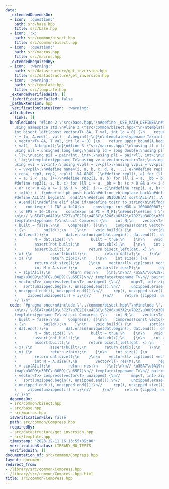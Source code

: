 ```yaml
---
data:
  _extendedDependsOn:
  - icon: ':question:'
    path: src/base.hpp
    title: src/base.hpp
  - icon: ':x:'
    path: src/common/bisect.hpp
    title: src/common/bisect.hpp
  - icon: ':question:'
    path: src/macros.hpp
    title: src/macros.hpp
  _extendedRequiredBy:
  - icon: ':warning:'
    path: src/datastructure/get_inversion.hpp
    title: src/datastructure/get_inversion.hpp
  - icon: ':warning:'
    path: src/template.hpp
    title: src/template.hpp
  _extendedVerifiedWith: []
  _isVerificationFailed: false
  _pathExtension: hpp
  _verificationStatusIcon: ':warning:'
  attributes:
    links: []
  bundledCode: "#line 2 \"src/base.hpp\"\n#define _USE_MATH_DEFINES\n#include <bits/stdc++.h>\n\
    using namespace std;\n#line 3 \"src/common/bisect.hpp\"\n\ntemplate<typename T>\n\
    int bisect_left(const vector<T> &A, T val, int lo = 0) {\n    return lower_bound(A.begin()\
    \ + lo, A.end(), val) - A.begin();\n}\n\ntemplate<typename T>\nint bisect_right(const\
    \ vector<T> &A, T val, int lo = 0) {\n    return upper_bound(A.begin() + lo, A.end(),\
    \ val) - A.begin();\n}\n#line 3 \"src/macros.hpp\"\n\nusing ll = long long;\n\
    using ull = unsigned long long;\nusing ld = long double;\nusing pll = pair<ll,\
    \ ll>;\nusing pii = pair<int, int>;\nusing pli = pair<ll, int>;\nusing pil = pair<int,\
    \ ll>;\ntemplate<typename T>\nusing vv = vector<vector<T>>;\nusing vvl = vv<ll>;\n\
    using vvi = vv<int>;\nusing vvpll = vv<pll>;\nusing vvpli = vv<pli>;\nusing vvpil\
    \ = vv<pil>;\n#define name4(i, a, b, c, d, e, ...) e\n#define rep(...) name4(__VA_ARGS__,\
    \ rep4, rep3, rep2, rep1)(__VA_ARGS__)\n#define rep1(i, a) for (ll i = 0, _aa\
    \ = a; i < _aa; i++)\n#define rep2(i, a, b) for (ll i = a, _bb = b; i < _bb; i++)\n\
    #define rep3(i, a, b, c) for (ll i = a, _bb = b; (c > 0 && a <= i && i < _bb)\
    \ or (c < 0 && a >= i && i > _bb); i += c)\n#define rrep(i, a, b) for (ll i=(a);\
    \ i>(b); i--)\n#define pb push_back\n#define eb emplace_back\n#define mkp make_pair\n\
    #define ALL(A) begin(A), end(A)\n#define UNIQUE(A) sort(ALL(A)), A.erase(unique(ALL(A)),\
    \ A.end())\n#define elif else if\n#define tostr to_string\n\n#ifndef CONSTANTS\n\
    \    constexpr ll INF = 1e18;\n    constexpr int MOD = 1000000007;\n    constexpr\
    \ ld EPS = 1e-10;\n    constexpr ld PI = M_PI;\n#endif\n#line 4 \"src/common/Compress.hpp\"\
    \n\n// \u5EA7\u6A19\u5727\u7E2E(\u4E8C\u5206\u63A2\u7D22\u30D9\u30FC\u30B9)\n\
    template<typename T>\nstruct Compress {\n    int N;\n    vector<T> dat;\n    bool\
    \ built = false;\n\n    Compress() {}\n\n    Compress(const vector<T> &A) : dat(A)\
    \ {\n        build();\n    }\n\n    void build() {\n        sort(dat.begin(),\
    \ dat.end());\n        dat.erase(unique(dat.begin(), dat.end()), dat.end());\n\
    \        N = dat.size();\n        built = true;\n    }\n\n    void add(T x) {\n\
    \        assert(not built);\n        dat.eb(x);\n    }\n\n    int zip(T x) {\n\
    \        assert(built);\n        return bisect_left(dat, x);\n    }\n\n    T unzip(int\
    \ x) {\n        assert(built);\n        return dat[x];\n    }\n\n    int operator[](T\
    \ x) {\n        return zip(x);\n    }\n\n    int size() {\n        assert(built);\n\
    \        return dat.size();\n    }\n\n    vector<ll> zip(const vector<T> &A) {\n\
    \        int M = A.size();\n        vector<ll> res(M);\n        rep(i, M) res[i]\
    \ = zip(A[i]);\n        return res;\n    }\n};\n\n// \u5EA7\u6A19\u5727\u7E2E\
    (map\u30D9\u30FC\u30B9)(\u65E7)\n// template<typename T>\n// pair<map<T, int>,\
    \ vector<T>> compress(vector<T> unzipped) {\n//     map<T, int> zipped;\n//  \
    \   sort(unzipped.begin(), unzipped.end());\n//     unzipped.erase(unique(unzipped.begin(),\
    \ unzipped.end()), unzipped.end());\n//     rep(i, unzipped.size()) {\n//    \
    \     zipped[unzipped[i]] = i;\n//     }\n//     return {zipped, unzipped};\n\
    // }\n"
  code: "#pragma once\n#include \"../common/bisect.hpp\"\n#include \"../macros.hpp\"\
    \n\n// \u5EA7\u6A19\u5727\u7E2E(\u4E8C\u5206\u63A2\u7D22\u30D9\u30FC\u30B9)\n\
    template<typename T>\nstruct Compress {\n    int N;\n    vector<T> dat;\n    bool\
    \ built = false;\n\n    Compress() {}\n\n    Compress(const vector<T> &A) : dat(A)\
    \ {\n        build();\n    }\n\n    void build() {\n        sort(dat.begin(),\
    \ dat.end());\n        dat.erase(unique(dat.begin(), dat.end()), dat.end());\n\
    \        N = dat.size();\n        built = true;\n    }\n\n    void add(T x) {\n\
    \        assert(not built);\n        dat.eb(x);\n    }\n\n    int zip(T x) {\n\
    \        assert(built);\n        return bisect_left(dat, x);\n    }\n\n    T unzip(int\
    \ x) {\n        assert(built);\n        return dat[x];\n    }\n\n    int operator[](T\
    \ x) {\n        return zip(x);\n    }\n\n    int size() {\n        assert(built);\n\
    \        return dat.size();\n    }\n\n    vector<ll> zip(const vector<T> &A) {\n\
    \        int M = A.size();\n        vector<ll> res(M);\n        rep(i, M) res[i]\
    \ = zip(A[i]);\n        return res;\n    }\n};\n\n// \u5EA7\u6A19\u5727\u7E2E\
    (map\u30D9\u30FC\u30B9)(\u65E7)\n// template<typename T>\n// pair<map<T, int>,\
    \ vector<T>> compress(vector<T> unzipped) {\n//     map<T, int> zipped;\n//  \
    \   sort(unzipped.begin(), unzipped.end());\n//     unzipped.erase(unique(unzipped.begin(),\
    \ unzipped.end()), unzipped.end());\n//     rep(i, unzipped.size()) {\n//    \
    \     zipped[unzipped[i]] = i;\n//     }\n//     return {zipped, unzipped};\n\
    // }\n"
  dependsOn:
  - src/common/bisect.hpp
  - src/base.hpp
  - src/macros.hpp
  isVerificationFile: false
  path: src/common/Compress.hpp
  requiredBy:
  - src/datastructure/get_inversion.hpp
  - src/template.hpp
  timestamp: '2023-12-11 16:13:55+09:00'
  verificationStatus: LIBRARY_NO_TESTS
  verifiedWith: []
documentation_of: src/common/Compress.hpp
layout: document
redirect_from:
- /library/src/common/Compress.hpp
- /library/src/common/Compress.hpp.html
title: src/common/Compress.hpp
---
```

